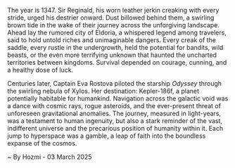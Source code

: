 
The year is 1347.  Sir Reginald, his worn leather jerkin creaking with every stride, urged his destrier onward.  Dust billowed behind them, a swirling brown tide in the wake of their journey across the unforgiving landscape.  Ahead lay the rumored city of Eldoria, a whispered legend among travelers, said to hold untold riches and unimaginable dangers.  Every creak of the saddle, every rustle in the undergrowth, held the potential for bandits, wild beasts, or the even more terrifying unknown that haunted the uncharted territories between kingdoms.  Survival depended on courage, cunning, and a healthy dose of luck.

Centuries later, Captain Eva Rostova piloted the starship *Odyssey* through the swirling nebula of Xylos.  Her destination: Kepler-186f, a planet potentially habitable for humankind.  Navigation across the galactic void was a dance with cosmic rays, rogue asteroids, and the ever-present threat of unforeseen gravitational anomalies.  The journey, measured in light-years, was a testament to human ingenuity, but also a stark reminder of the vast, indifferent universe and the precarious position of humanity within it.  Each jump to hyperspace was a gamble, a leap of faith into the boundless expanse of the cosmos.

~ By Hozmi - 03 March 2025
